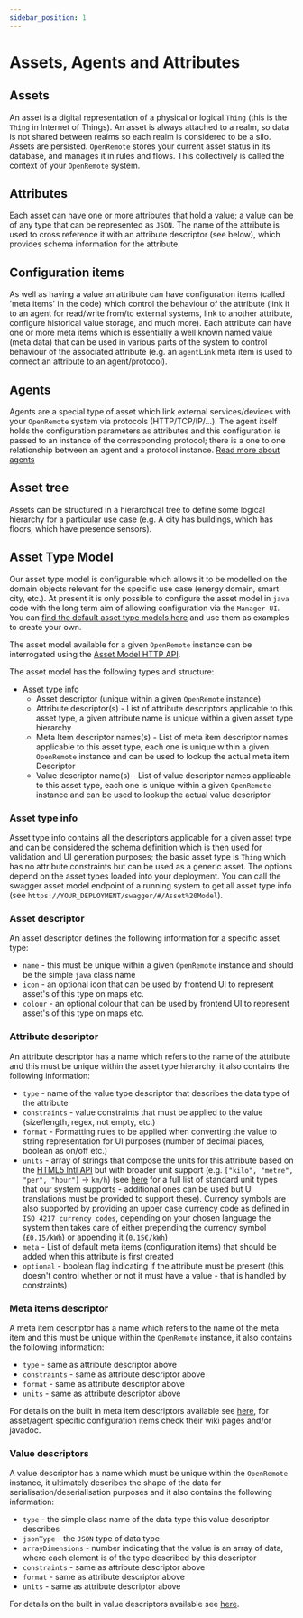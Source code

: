 ```yaml
---
sidebar_position: 1
---
```


# Assets, Agents and Attributes

## Assets
An asset is a digital representation of a physical or logical `Thing` (this is the `Thing` in Internet of Things). An asset is always attached to a realm, so data is not shared between realms so each realm is considered to be a silo. Assets are persisted. `OpenRemote` stores your current asset status in its database, and manages it in rules and flows. This collectively is called the context of your `OpenRemote` system.

## Attributes
Each asset can have one or more attributes that hold a value; a value can be of any type that can be represented as `JSON`. The name of the attribute is used to cross reference it with an attribute descriptor (see below), which provides schema information for the attribute.

## Configuration items
As well as having a value an attribute can have configuration items (called 'meta items' in the code) which control the behaviour of the attribute (link it to an agent for read/write from/to external systems, link to another attribute, configure historical value storage, and much more). Each attribute can have one or more meta items which is essentially a well known named value (meta data) that can be used in various parts of the system to control behaviour of the associated attribute (e.g. an `agentLink` meta item is used to connect an attribute to an agent/protocol).

## Agents
Agents are a special type of asset which link external services/devices with your `OpenRemote` system via protocols (HTTP/TCP/IP/...). The agent itself holds the configuration parameters as attributes and this configuration is passed to an instance of the corresponding protocol; there is a one to one relationship between an agent and a protocol instance. [Read more about agents](../agents-protocols/overview.md)

## Asset tree
Assets can be structured in a hierarchical tree to define some logical hierarchy for a particular use case (e.g. A city has buildings, which has floors, which have presence sensors).

## Asset Type Model
Our asset type model is configurable which allows it to be modelled on the domain objects relevant for the specific use case (energy domain, smart city, etc.). At present it is only possible to configure the asset model in `java` code with the long term aim of allowing configuration via the `Manager UI`. You can [find the default asset type models here](https://github.com/openremote/openremote/tree/master/model/src/main/java/org/openremote/model/asset/impl) and use them as examples to create your own.

The asset model available for a given `OpenRemote` instance can be interrogated using the [Asset Model HTTP API](https://demo.openremote.io/swagger/#/Asset%20Model).

The asset model has the following types and structure:

* Asset type info
  * Asset descriptor (unique within a given `OpenRemote` instance)
  * Attribute descriptor(s) - List of attribute descriptors applicable to this asset type, a given attribute name is unique within a given asset type hierarchy
  * Meta Item descriptor names(s) - List of meta item descriptor names applicable to this asset type, each one is unique within a given `OpenRemote` instance and can be used to lookup the actual meta item Descriptor
  * Value descriptor name(s) - List of value descriptor names applicable to this asset type, each one is unique within a given `OpenRemote` instance and can be used to lookup the actual value descriptor

### Asset type info
Asset type info contains all the descriptors applicable for a given asset type and can be considered the schema definition which is then used for validation and UI generation purposes; the basic asset type is `Thing` which has no attribute constraints but can be used as a generic asset.
The options depend on the asset types loaded into your deployment. You can call the swagger asset model endpoint of a running system to get all asset type info (see `https://YOUR_DEPLOYMENT/swagger/#/Asset%20Model`).

### Asset descriptor
An asset descriptor defines the following information for a specific asset type:

* `name` - this must be unique within a given `OpenRemote` instance and should be the simple `java` class name
* `icon` - an optional icon that can be used by frontend UI to represent asset's of this type on maps etc.
* `colour` - an optional colour that can be used by frontend UI to represent asset's of this type on maps etc.

### Attribute descriptor
An attribute descriptor has a name which refers to the name of the attribute and this must be unique within the asset type hierarchy, it also contains the following information:

* `type` - name of the value type descriptor that describes the data type of the attribute
* `constraints` - value constraints that must be applied to the value (size/length, regex, not empty, etc.)
* `format` - Formatting rules to be applied when converting the value to string representation for UI purposes (number of decimal places, boolean as on/off etc.)
* `units` - array of strings that compose the units for this attribute based on the [HTML5 Intl API](https://developer.mozilla.org/en-US/docs/Web/JavaScript/Reference/Global_Objects/Intl) but with broader unit support (e.g. `["kilo", "metre", "per", "hour"]` → `km/h`) (see [here](https://github.com/openremote/openremote/blob/master/model/src/main/java/org/openremote/model/Constants.java#L73) for a full list of standard unit types that our system supports - additional ones can be used but UI translations must be provided to support these). Currency symbols are also supported by providing an upper case currency code as defined in `ISO 4217 currency codes`, depending on your chosen language the system then takes care of either prepending the currency symbol (`£0.15/kWh`) or appending it (`0.15€/kWh`)
* `meta` - List of default meta items (configuration items) that should be added when this attribute is first created
* `optional` - boolean flag indicating if the attribute must be present (this doesn't control whether or not it must have a value - that is handled by constraints)

### Meta items descriptor
A meta item descriptor has a name which refers to the name of the meta item and this must be unique within the `OpenRemote` instance, it also contains the following information:

* `type` - same as attribute descriptor above
* `constraints` - same as attribute descriptor above
* `format` - same as attribute descriptor above
* `units` - same as attribute descriptor above

For details on the built in meta item descriptors available see [here](https://github.com/openremote/openremote/blob/master/model/src/main/java/org/openremote/model/value/MetaItemType.java), 
for asset/agent specific configuration items check their wiki pages and/or javadoc.

### Value descriptors
A value descriptor has a name which must be unique within the `OpenRemote` instance, it ultimately describes the shape of the data for serialisation/deserialisation purposes and it also contains the following information:

* `type` - the simple class name of the data type this value descriptor describes
* `jsonType` - the `JSON` type of data type
* `arrayDimensions` - number indicating that the value is an array of data, where each element is of the type described by this descriptor
* `constraints` - same as attribute descriptor above
* `format` - same as attribute descriptor above
* `units` - same as attribute descriptor above

For details on the built in value descriptors available see [here](https://github.com/openremote/openremote/blob/master/model/src/main/java/org/openremote/model/value/ValueType.java).
